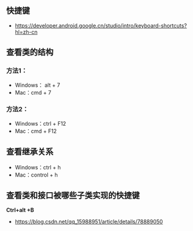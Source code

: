 ## 快捷键

* https://developer.android.google.cn/studio/intro/keyboard-shortcuts?hl=zh-cn

## **查看类的结构**

### 方法1：

- Windows： alt + 7
- Mac：cmd + 7

### 方法2：

- Windows：ctrl + F12
- Mac：cmd + F12

## **查看继承关系**

- Windows：ctrl + h
- Mac：control + h

## 查看类和接口被哪些子类实现的快捷键

**Ctrl+alt +B** 

* https://blog.csdn.net/qq_15988951/article/details/78889050